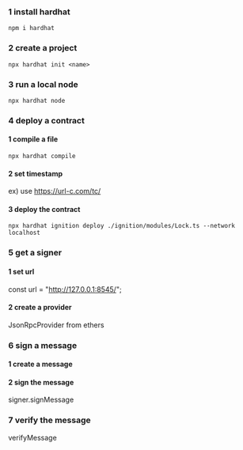 ### 1 install hardhat

`npm i hardhat`

### 2 create a project

`npx hardhat init <name>`

### 3 run a local node

`npx hardhat node`

### 4 deploy a contract

#### 1 compile a file

`npx hardhat compile`

#### 2 set timestamp

ex) use https://url-c.com/tc/

#### 3 deploy the contract

`npx hardhat ignition deploy ./ignition/modules/Lock.ts --network localhost`

### 5 get a signer

#### 1 set url

const url = "http://127.0.0.1:8545/";

#### 2 create a provider

JsonRpcProvider from ethers

### 6 sign a message

#### 1 create a message

#### 2 sign the message

signer.signMessage

### 7 verify the message

verifyMessage
